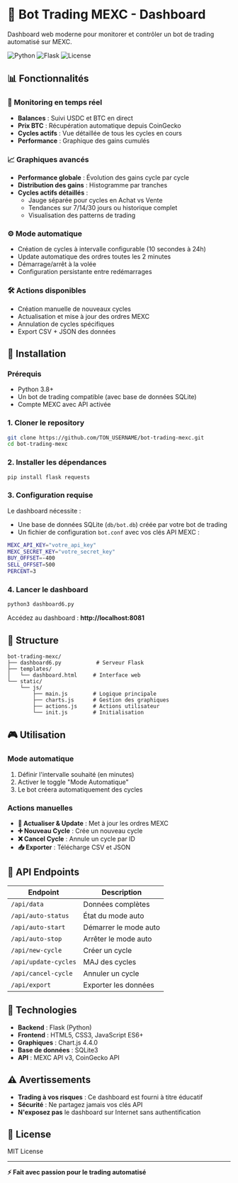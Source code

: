 # 🤖 Bot Trading MEXC - Dashboard

Dashboard web moderne pour monitorer et contrôler un bot de trading automatisé sur MEXC.

![Python](https://img.shields.io/badge/Python-3.8+-blue.svg)
![Flask](https://img.shields.io/badge/Flask-2.0+-green.svg)
![License](https://img.shields.io/badge/license-MIT-blue.svg)

## 📊 Fonctionnalités

### 🎯 Monitoring en temps réel
- **Balances** : Suivi USDC et BTC en direct
- **Prix BTC** : Récupération automatique depuis CoinGecko
- **Cycles actifs** : Vue détaillée de tous les cycles en cours
- **Performance** : Graphique des gains cumulés

### 📈 Graphiques avancés
- **Performance globale** : Évolution des gains cycle par cycle
- **Distribution des gains** : Histogramme par tranches
- **Cycles actifs détaillés** : 
  - Jauge séparée pour cycles en Achat vs Vente
  - Tendances sur 7/14/30 jours ou historique complet
  - Visualisation des patterns de trading

### ⚙️ Mode automatique
- Création de cycles à intervalle configurable (10 secondes à 24h)
- Update automatique des ordres toutes les 2 minutes
- Démarrage/arrêt à la volée
- Configuration persistante entre redémarrages

### 🛠️ Actions disponibles
- Création manuelle de nouveaux cycles
- Actualisation et mise à jour des ordres MEXC
- Annulation de cycles spécifiques
- Export CSV + JSON des données

## 🚀 Installation

### Prérequis
- Python 3.8+
- Un bot de trading compatible (avec base de données SQLite)
- Compte MEXC avec API activée

### 1. Cloner le repository
```bash
git clone https://github.com/TON_USERNAME/bot-trading-mexc.git
cd bot-trading-mexc
```

### 2. Installer les dépendances
```bash
pip install flask requests
```

### 3. Configuration requise

Le dashboard nécessite :
- Une base de données SQLite (`db/bot.db`) créée par votre bot de trading
- Un fichier de configuration `bot.conf` avec vos clés API MEXC :
```bash
MEXC_API_KEY="votre_api_key"
MEXC_SECRET_KEY="votre_secret_key"
BUY_OFFSET=-400
SELL_OFFSET=500
PERCENT=3
```

### 4. Lancer le dashboard
```bash
python3 dashboard6.py
```

Accédez au dashboard : **http://localhost:8081**

## 📁 Structure
```
bot-trading-mexc/
├── dashboard6.py           # Serveur Flask
├── templates/
│   └── dashboard.html     # Interface web
└── static/
    └── js/
        ├── main.js        # Logique principale
        ├── charts.js      # Gestion des graphiques
        ├── actions.js     # Actions utilisateur
        └── init.js        # Initialisation
```

## 🎮 Utilisation

### Mode automatique
1. Définir l'intervalle souhaité (en minutes)
2. Activer le toggle "Mode Automatique"
3. Le bot créera automatiquement des cycles

### Actions manuelles
- **🔄 Actualiser & Update** : Met à jour les ordres MEXC
- **➕ Nouveau Cycle** : Crée un nouveau cycle
- **❌ Cancel Cycle** : Annule un cycle par ID
- **📥 Exporter** : Télécharge CSV et JSON

## 🔧 API Endpoints

| Endpoint | Description |
|----------|-------------|
| `/api/data` | Données complètes |
| `/api/auto-status` | État du mode auto |
| `/api/auto-start` | Démarrer le mode auto |
| `/api/auto-stop` | Arrêter le mode auto |
| `/api/new-cycle` | Créer un cycle |
| `/api/update-cycles` | MAJ des cycles |
| `/api/cancel-cycle` | Annuler un cycle |
| `/api/export` | Exporter les données |

## 🎨 Technologies

- **Backend** : Flask (Python)
- **Frontend** : HTML5, CSS3, JavaScript ES6+
- **Graphiques** : Chart.js 4.4.0
- **Base de données** : SQLite3
- **API** : MEXC API v3, CoinGecko API

## ⚠️ Avertissements

- **Trading à vos risques** : Ce dashboard est fourni à titre éducatif
- **Sécurité** : Ne partagez jamais vos clés API
- **N'exposez pas** le dashboard sur Internet sans authentification

## 📝 License

MIT License

---

**⚡ Fait avec passion pour le trading automatisé**
